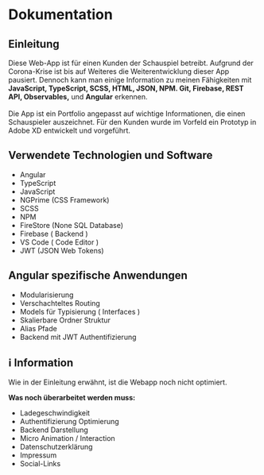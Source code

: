 # Dokumentation

## Einleitung
Diese Web-App ist für einen Kunden der Schauspiel betreibt. Aufgrund der Corona-Krise ist bis auf Weiteres die Weiterentwicklung dieser App pausiert. Dennoch kann man einige Information zu meinen Fähigkeiten mit <b>JavaScript, TypeScript, SCSS, HTML, JSON, NPM. Git, Firebase, REST API, Observables,</b> und <b>Angular</b> erkennen.
<br><br>
Die App ist ein Portfolio angepasst auf wichtige Informationen, die einen Schauspieler auszeichnet. Für den Kunden wurde im Vorfeld ein Prototyp in Adobe XD entwickelt und vorgeführt.


## Verwendete Technologien und Software

- Angular
- TypeScript
- JavaScript
- NGPrime (CSS Framework)
- SCSS
- NPM
- FireStore (None SQL Database)
- Firebase ( Backend )
- VS Code ( Code Editor )
- JWT (JSON Web Tokens)

## Angular spezifische Anwendungen

- Modularisierung
- Verschachteltes Routing
- Models für Typisierung ( Interfaces )
- Skalierbare Ordner Struktur
- Alias Pfade
- Backend mit JWT Authentifizierung

## ℹ Information

Wie in der Einleitung erwähnt, ist die Webapp noch nicht optimiert.

<b>Was noch überarbeitet werden muss:</b>

- Ladegeschwindigkeit
- Authentifizierung Optimierung
- Backend Darstellung
- Micro Animation / Interaction
- Datenschutzerklärung
- Impressum
- Social-Links 
